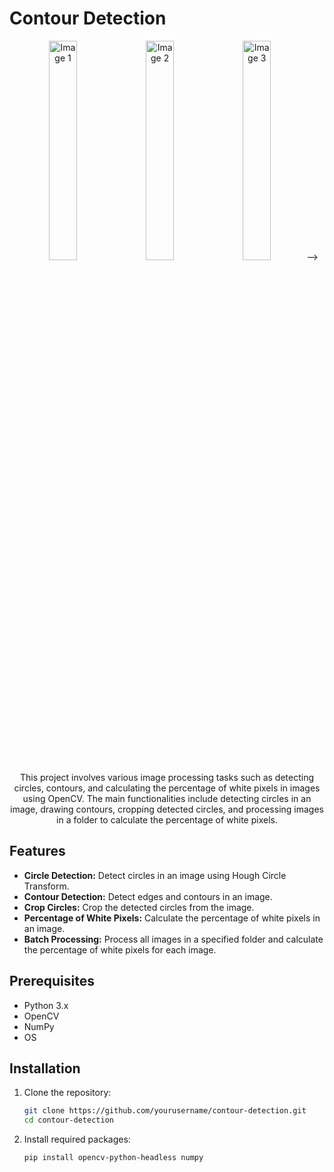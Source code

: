 # Contour Detection

<p align="center">
  <img src="![image](https://github.com/user-attachments/assets/da5011fa-0575-47e1-87cb-b01a37788629)
" alt="Image 1" width="30%" />
  <img src="![image](https://github.com/user-attachments/assets/ff337b94-b774-4a65-9f34-10f2fa8c674d)

</p>
<!-- INSERT THIS ABOVE OVER THE </p>
  " alt="Image 2" width="30%" />
  <img src="path/to/your/image3.png" alt="Image 3" width="30%" />
-->
This project involves various image processing tasks such as detecting circles, contours, and calculating the percentage of white pixels in images using OpenCV. The main functionalities include detecting circles in an image, drawing contours, cropping detected circles, and processing images in a folder to calculate the percentage of white pixels.

## Features

- **Circle Detection:** Detect circles in an image using Hough Circle Transform.
- **Contour Detection:** Detect edges and contours in an image.
- **Crop Circles:** Crop the detected circles from the image.
- **Percentage of White Pixels:** Calculate the percentage of white pixels in an image.
- **Batch Processing:** Process all images in a specified folder and calculate the percentage of white pixels for each image.

## Prerequisites

- Python 3.x
- OpenCV
- NumPy
- OS

## Installation

1. Clone the repository:
   ```bash
   git clone https://github.com/yourusername/contour-detection.git
   cd contour-detection
   ```
2. Install required packages:
   ```bash
   pip install opencv-python-headless numpy
   ```
